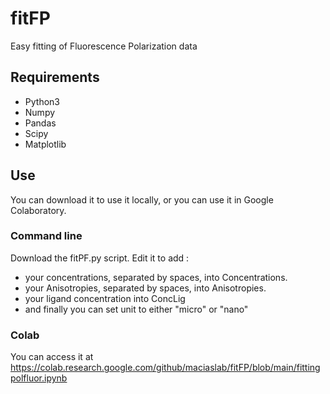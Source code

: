 # fitFP
Easy fitting of Fluorescence Polarization data

## Requirements
- Python3
- Numpy
- Pandas
- Scipy
- Matplotlib


## Use
You can download it to use it locally, or you can use it in Google Colaboratory.


### Command line

Download the fitPF.py script.
Edit it to add :
- your concentrations, separated by spaces, into Concentrations.
- your Anisotropies, separated by spaces, into Anisotropies.
- your ligand concentration into ConcLig
- and finally you can set unit to either "micro" or "nano"

### Colab

You can access it at https://colab.research.google.com/github/maciaslab/fitFP/blob/main/fittingpolfluor.ipynb
